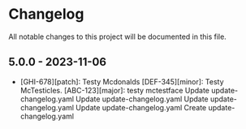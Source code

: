 # Changelog

All notable changes to this project will be documented in this file.

## 5.0.0 - 2023-11-06

- [GHI-678][patch]: Testy Mcdonalds [DEF-345][minor]: Testy McTesticles.  [ABC-123][major]: testy mctestface Update update-changelog.yaml Update update-changelog.yaml Update update-changelog.yaml Update update-changelog.yaml Create update-changelog.yaml
